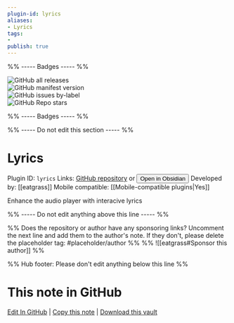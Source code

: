 ```yaml
---
plugin-id: lyrics
aliases:
- Lyrics
tags: 
- 
publish: true
---
```


%% ----- Badges ----- %%

![GitHub all releases](https://img.shields.io/github/downloads/eatgrass/obsidian-lyrics/total?color=573E7A&logo=github&style=for-the-badge)   
![GitHub manifest version](https://img.shields.io/github/manifest-json/v/eatgrass/obsidian-lyrics?color=573E7A&logo=github&style=for-the-badge)   
![GitHub issues by-label](https://img.shields.io/github/issues/eatgrass/obsidian-lyrics/help%20wanted?color=573E7A&logo=github&style=for-the-badge)   
![GitHub Repo stars](https://img.shields.io/github/stars/eatgrass/obsidian-lyrics?color=573E7A&logo=github&style=for-the-badge)

%% ----- Badges ----- %%

%% ----- Do not edit this section ----- %%

# Lyrics

Plugin ID: `lyrics`
Links: [GitHub repository](https://github.com/eatgrass/obsidian-lyrics) or [<button id=HH>Open in Obsidian</button>](obsidian://show-plugin?id=lyrics)
Developed by: [[eatgrass]]
Mobile compatible: [[Mobile-compatible plugins|Yes]]

Enhance the audio player with interacive lyrics

%% ----- Do not edit anything above this line ----- %% 

%% Does the repository or author have any sponsoring links? Uncomment the next line and add them to the author's note. If they don't, please delete the placeholder tag: #placeholder/author %%
%% ![[eatgrass#Sponsor this author]] %%

%% Hub footer: Please don't edit anything below this line %%

# This note in GitHub

<span class="git-footer">[Edit In GitHub](https://github.dev/obsidian-community/obsidian-hub/blob/main/02%20-%20Community%20Expansions/02.05%20All%20Community%20Expansions/Plugins/lyrics.md "git-hub-edit-note") | [Copy this note](https://raw.githubusercontent.com/obsidian-community/obsidian-hub/main/02%20-%20Community%20Expansions/02.05%20All%20Community%20Expansions/Plugins/lyrics.md "git-hub-copy-note") | [Download this vault](https://github.com/obsidian-community/obsidian-hub/archive/refs/heads/main.zip "git-hub-download-vault") </span>

